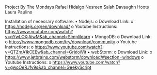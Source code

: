 Project By The Mondays
Rafael Hidalgo
Nesreen Salah
Davaughn Hoots
Laura Paulino


Installation of necessary software. 
•	Nodejs: 
o	Download Link:
o	 https://nodejs.org/en/download/
o	Youtube Instructions: https://www.youtube.com/watch?v=qYwLOXjAiwM&ab_channel=Simplilearn
•	MongoDB:
o	Download Link:  
o	https://www.mongodb.com/try/download/community
o	Youtube Instructions:
o	https://www.youtube.com/watch?v=QTZmA1kCEEw&ab_channel=GridoWit
•	webStorm: 
o	Download Link:
o	https://www.jetbrains.com/webstorm/download/#section=windows
o	Youtube Instructions:
o	https://www.youtube.com/watch?v=gwoOeRJfv9s&ab_channel=GeekyScript
